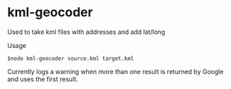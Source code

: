 kml-geocoder
============

Used to take kml files with addresses and add lat/long

Usage

````
$node kml-geocoder source.kml target.kml
````

Currently logs a warning when more than one result is returned by Google and uses the first result.

